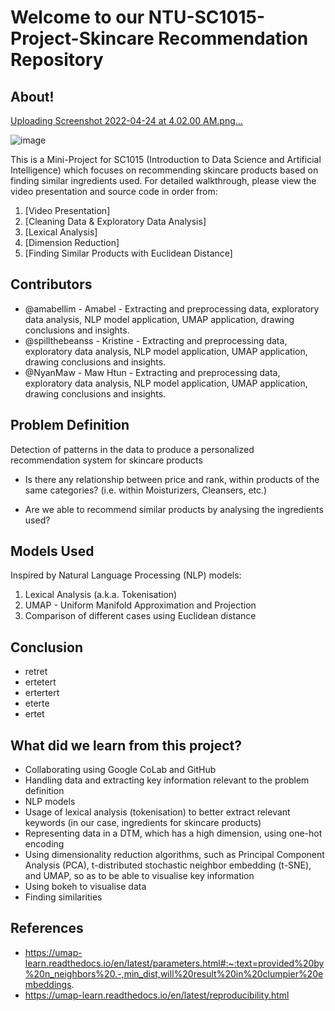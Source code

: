# Welcome to our NTU-SC1015-Project-Skincare Recommendation Repository

## About!

[Uploading Screenshot 2022-04-24 at 4.02.00 AM.png…]()


![image](https://user-images.githubusercontent.com/85445638/164911118-de7dd260-0d0c-4df7-830d-0e32cf6aa47b.png)

This is a Mini-Project for SC1015 (Introduction to Data Science and Artificial Intelligence) which focuses on recommending skincare products based on finding similar ingredients used. For detailed walkthrough, please view the video presentation and source code in order from:

1. [Video Presentation]
2. [Cleaning Data & Exploratory Data Analysis]
3. [Lexical Analysis]
4. [Dimension Reduction]
5. [Finding Similar Products with Euclidean Distance]
  
## Contributors

- @amabellim - Amabel - Extracting and preprocessing data, exploratory data analysis, NLP model application, UMAP application, drawing conclusions and insights.
- @spillthebeanss - Kristine - Extracting and preprocessing data, exploratory data analysis, NLP model application, UMAP application, drawing conclusions and insights.
- @NyanMaw - Maw Htun - Extracting and preprocessing data, exploratory data analysis, NLP model application, UMAP application, drawing conclusions and insights.

## Problem Definition
Detection of patterns in the data to produce a personalized recommendation system for skincare products

- Is there any relationship between price and rank, within products of the same categories? (i.e. within Moisturizers, Cleansers, etc.)

- Are we able to recommend similar products by analysing the ingredients used?

## Models Used

Inspired by Natural Language Processing (NLP) models:
1. Lexical Analysis (a.k.a. Tokenisation)
2. UMAP - Uniform Manifold Approximation and Projection
3. Comparison of different cases using Euclidean distance

## Conclusion

- retret
- ertetert
- ertertert
- eterte
- ertet

## What did we learn from this project?

- Collaborating using Google CoLab and GitHub
- Handling data and extracting key information relevant to the problem definition
- NLP models
- Usage of lexical analysis (tokenisation) to better extract relevant keywords (in our case, ingredients for skincare products)
- Representing data in a DTM, which has a high dimension, using one-hot encoding
- Using dimensionality reduction algorithms, such as Principal Component Analysis (PCA), t-distributed stochastic neighbor embedding (t-SNE), and UMAP, so as to be able to visualise key information
- Using bokeh to visualise data
- Finding similarities

## References

- https://umap-learn.readthedocs.io/en/latest/parameters.html#:~:text=provided%20by%20n_neighbors%20.-,min_dist,will%20result%20in%20clumpier%20embeddings.
- https://umap-learn.readthedocs.io/en/latest/reproducibility.html
